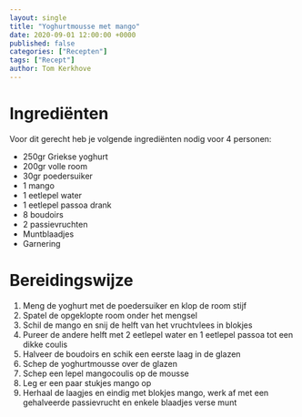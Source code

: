 ```yaml
---
layout: single
title: "Yoghurtmousse met mango"
date: 2020-09-01 12:00:00 +0000
published: false
categories: ["Recepten"]
tags: ["Recept"]
author: Tom Kerkhove
---
```


# Ingrediënten
Voor dit gerecht heb je volgende ingrediënten nodig voor 4 personen:

- 250gr Griekse yoghurt
- 200gr volle room
- 30gr poedersuiker
- 1 mango
- 1 eetlepel water
- 1 eetlepel passoa drank
- 8 boudoirs
- 2 passievruchten
- Muntblaadjes
- Garnering

# Bereidingswijze

1. Meng de yoghurt met de poedersuiker en klop de room stijf
2. Spatel de opgeklopte room onder het mengsel
3. Schil de mango en snij de helft van het vruchtvlees in blokjes
4. Pureer de andere helft met 2 eetlepel water en 1 eetlepel passoa tot een dikke coulis
5. Halveer de boudoirs en schik een eerste laag in de glazen
6. Schep de yoghurtmousse over de glazen
7. Schep een lepel mangocoulis op de mousse
8. Leg er een paar stukjes mango op
9. Herhaal de laagjes en eindig met blokjes mango, werk af met een gehalveerde passievrucht en enkele blaadjes verse munt